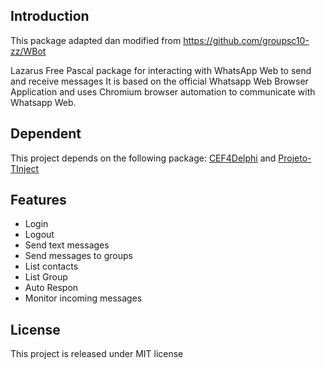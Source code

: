 ## Introduction

This package adapted dan modified from https://github.com/groupsc10-zz/WBot

Lazarus Free Pascal package for interacting with WhatsApp Web to send and receive messages
It is based on the official Whatsapp Web Browser Application and uses Chromium browser automation to communicate with Whatsapp Web.

## Dependent

This project depends on the following package: [CEF4Delphi](https://github.com/salvadordf/CEF4Delphi) and [Projeto-TInject](https://raw.githubusercontent.com/mikelustosa/Projeto-TInject/master/Source/JS/js.abr)

## Features

- Login
- Logout
- Send text messages
- Send messages to groups
- List contacts
- List Group
- Auto Respon
- Monitor incoming messages

## License
This project is released under MIT license
